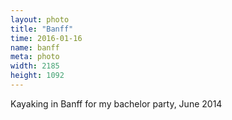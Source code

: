 ```yaml
---
layout: photo
title: "Banff"
time: 2016-01-16
name: banff
meta: photo
width: 2185
height: 1092
---
```


Kayaking in Banff for my bachelor party, June 2014